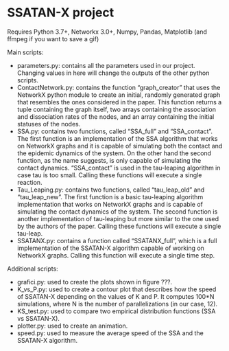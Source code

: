 # SSATAN-X project

Requires Python 3.7+, Networkx 3.0+, Numpy, Pandas, Matplotlib (and ffmpeg if you want to save a gif)

Main scripts:
 - parameters.py: contains all the parameters used in our project. Changing values in here will change the outputs of the other python scripts.
 - ContactNetwork.py: contains the function “graph_creator” that uses the NetworkX python module to create an initial, randomly generated graph that resembles the ones considered in the paper. This function returns a tuple containing the graph itself, two arrays containing the association and dissociation rates of the nodes, and an array containing the initial statuses of the nodes.
 - SSA.py: contains two functions, called “SSA_full” and “SSA_contact”. The first function is an implementation of the SSA algorithm that works on NetworkX graphs and it is capable of simulating both the contact and the epidemic dynamics of the system. On the other hand the second function, as the name suggests, is only capable of simulating the contact dynamics. “SSA_contact” is used in the tau-leaping algorithm in case tau is too small. Calling these functions will execute a single reaction.
 - Tau_Leaping.py: contains two functions, called “tau_leap_old” and “tau_leap_new”. The first function is a basic tau-leaping algorithm implementation that works on NetworkX graphs and is capable of simulating the contact dynamics of the system. The second function is another implementation of tau-leaping but more similar to the one used by the authors of the paper. Calling these functions will execute a single tau-leap.
 - SSATANX.py: contains a function called “SSATANX_full”, which is a full implementation of the SSATAN-X algorithm capable of working on NetworkX graphs. Calling this function will execute a single time step. 

Additional scripts:
 - grafici.py: used to create the plots shown in figure ???.
 - K_vs_P.py: used to create a contour plot that describes how the speed of SSATAN-X depending on the values of K and P. It computes 100*N simulations, where N is the number of parallelizations (in our case, 12).
 - KS_test.py: used to compare two empirical distribution functions (SSA vs SSATAN-X). 
 - plotter.py: used to create an animation.
 - speed.py: used to measure the average speed of the SSA and the SSATAN-X algorithm.
